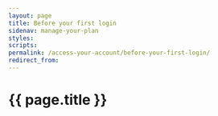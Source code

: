 ```yaml
---
layout: page
title: Before your first login
sidenav: manage-your-plan
styles:
scripts:
permalink: /access-your-account/before-your-first-login/
redirect_from:
---
```


# {{ page.title }}
